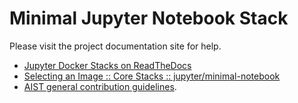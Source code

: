 # Minimal Jupyter Notebook Stack

Please visit the project documentation site for help.

- [Jupyter Docker Stacks on ReadTheDocs](http://jupyter-docker-stacks.readthedocs.io/en/latest/index.html)
- [Selecting an Image :: Core Stacks :: jupyter/minimal-notebook](http://jupyter-docker-stacks.readthedocs.io/en/latest/using/selecting.html#jupyter-minimal-notebook)
- [AIST general contribution guidelines](https://fhooeaist.github.io/CONTRIBUTING.html).
